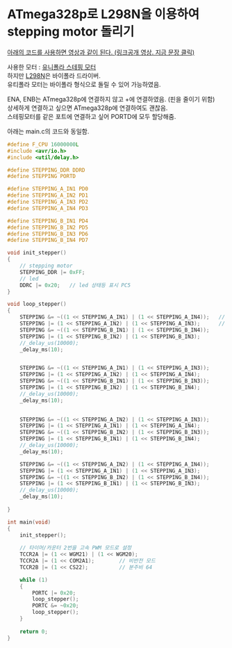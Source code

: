 # ATmega328p로 L298N을 이용하여 stepping motor 돌리기

[아래의 코드를 사용하면 영상과 같이 된다. (링크공개 영상. 지금 문장 클릭)](https://youtu.be/AbVaCdjIxz4)

사용한 모터 : [유니폴라 스테핑 모터](https://www.devicemart.co.kr/goods/view?no=1357347)  
하지만 [L298N](https://www.devicemart.co.kr/goods/view?no=1278835)은 바이폴라 드라이버.  
유티폴라 모터는 바이폴라 형식으로 돌릴 수 있어 가능하였음.  

ENA, ENB는 ATmega328p에 연결하지 않고 +에 연결하였음. (핀을 줄이기 위함)  
상세하게 연결하고 싶으면 ATmega328p에 연결하여도 괜찮음.  
스테핑모터를 같은 포트에 연결하고 싶어 PORTD에 모두 할당해줌.  

아래는 main.c의 코드와 동일함.  


``` C
#define F_CPU 16000000L
#include <avr/io.h>
#include <util/delay.h>

#define STEPPING_DDR DDRD
#define STEPPING PORTD

#define STEPPING_A_IN1 PD0
#define STEPPING_A_IN2 PD1
#define STEPPING_A_IN3 PD2
#define STEPPING_A_IN4 PD3

#define STEPPING_B_IN1 PD4
#define STEPPING_B_IN2 PD5
#define STEPPING_B_IN3 PD6
#define STEPPING_B_IN4 PD7

void init_stepper()
{
	// stepping motor
	STEPPING_DDR |= 0xFF;
	// led
	DDRC |= 0x20;	// led 상태등 표시 PC5
}

void loop_stepper()
{
	STEPPING &= ~((1 << STEPPING_A_IN1) | (1 << STEPPING_A_IN4));	// low
	STEPPING |= (1 << STEPPING_A_IN2) | (1 << STEPPING_A_IN3);		// high
	STEPPING &= ~((1 << STEPPING_B_IN1) | (1 << STEPPING_B_IN4));
	STEPPING |= (1 << STEPPING_B_IN2) | (1 << STEPPING_B_IN3);
	//_delay_us(10000);
	_delay_ms(10);


	STEPPING &= ~((1 << STEPPING_A_IN1) | (1 << STEPPING_A_IN3));
	STEPPING |= (1 << STEPPING_A_IN2) | (1 << STEPPING_A_IN4);
	STEPPING &= ~((1 << STEPPING_B_IN1) | (1 << STEPPING_B_IN3));
	STEPPING |= (1 << STEPPING_B_IN2) | (1 << STEPPING_B_IN4);
	//_delay_us(10000);
	_delay_ms(10);

	
	STEPPING &= ~((1 << STEPPING_A_IN2) | (1 << STEPPING_A_IN3));
	STEPPING |= (1 << STEPPING_A_IN1) | (1 << STEPPING_A_IN4);
	STEPPING &= ~((1 << STEPPING_B_IN2) | (1 << STEPPING_B_IN3));
	STEPPING |= (1 << STEPPING_B_IN1) | (1 << STEPPING_B_IN4);
	//_delay_us(10000);
	_delay_ms(10);

	STEPPING &= ~((1 << STEPPING_A_IN2) | (1 << STEPPING_A_IN4));
	STEPPING |= (1 << STEPPING_A_IN1) | (1 << STEPPING_A_IN3);
	STEPPING &= ~((1 << STEPPING_B_IN2) | (1 << STEPPING_B_IN4));
	STEPPING |= (1 << STEPPING_B_IN1) | (1 << STEPPING_B_IN3);
	//_delay_us(10000);
	_delay_ms(10);
	
}

int main(void)
{
	init_stepper();
	
	// 타이머/카운터 2번을 고속 PWM 모드로 설정
	TCCR2A |= (1 << WGM21) | (1 << WGM20);
	TCCR2A |= (1 << COM2A1);		// 비반전 모드
	TCCR2B |= (1 << CS22);			// 분주비 64

	while (1)
	{
		PORTC |= 0x20;
		loop_stepper();
		PORTC &= ~0x20;
		loop_stepper();
	}
	
	return 0;
}


```
